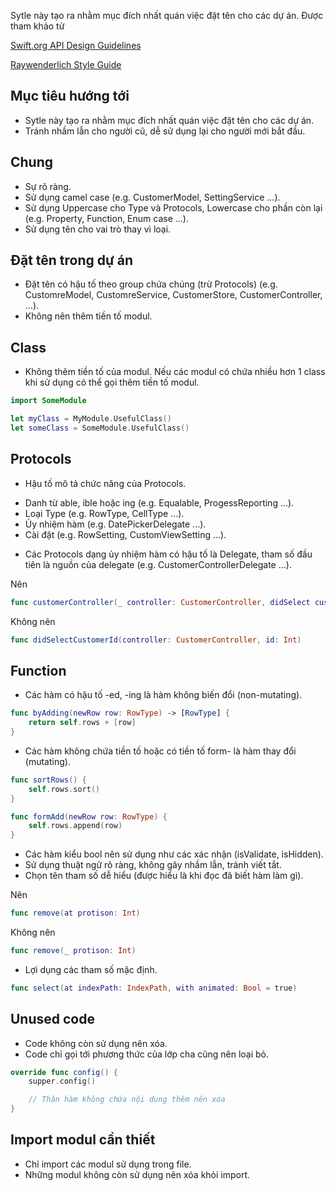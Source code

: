 Sytle này tạo ra nhằm mục đích nhất quán việc đặt tên cho các dự án. Được tham khảo từ 

[Swift.org API Design Guidelines](https://swift.org/documentation/api-design-guidelines)

[Raywenderlich Style Guide](https://github.com/raywenderlich/swift-style-guide)

## Mục tiêu hướng tới
- Sytle này tạo ra nhằm mục đích nhất quán việc đặt tên cho các dự án.
- Tránh nhầm lẫn cho người cũ, dễ sử dụng lại cho người mới bắt đầu.

## Chung
- Sự rõ ràng.
- Sử dụng camel case (e.g. CustomerModel, SettingService ...).
- Sử dụng Uppercase cho Type và Protocols, Lowercase cho phần còn lại (e.g. Property, Function, Enum case ...).
- Sử dụng tên cho vai trò thay vì loại.

## Đặt tên trong dự án
- Đặt tên có hậu tố theo group chứa chúng (trừ Protocols) (e.g. CustomreModel, CustomreService, CustomerStore, CustomerController, ...).
- Không nên thêm tiền tố modul. 

## Class
- Không thêm tiền tố của modul. Nếu các modul có chứa nhiều hơn 1 class khi sử dụng có thể gọi thêm tiền tố modul.

```swift
import SomeModule

let myClass = MyModule.UsefulClass()
let someClass = SomeModule.UsefulClass()
```

## Protocols
- Hậu tố mô tả chức năng của Protocols.
 + Danh từ able, ible hoặc ing (e.g. Equalable, ProgessReporting ...).
 + Loại Type (e.g. RowType, CellType ...).
 + Ủy nhiệm hàm (e.g. DatePickerDelegate ...).
 + Cài đặt (e.g. RowSetting, CustomViewSetting ...).

- Các Protocols dạng ủy nhiệm hàm có hậu tố là Delegate, tham số đầu tiên là nguồn của delegate (e.g. CustomerControllerDelegate ...).

Nên
```swift
func customerController(_ controller: CustomerController, didSelect customerId: Int)
```
Không nên

```swift
func didSelectCustomerId(controller: CustomerController, id: Int)
```

## Function
- Các hàm có hậu tố -ed, -ing là hàm không biến đổi (non-mutating).

```swift
func byAdding(newRow row: RowType) -> [RowType] {
    return self.rows + [row]
}
```
- Các hàm không chứa tiền tố hoặc có tiền tố form- là hàm thay đổi (mutating).
```swift
func sortRows() {
    self.rows.sort()
}

func formAdd(newRow row: RowType) {
    self.rows.append(row)
}
```

- Các hàm kiểu bool nên sử dụng như các xác nhận (isValidate, isHidden).
- Sử dụng thuật ngữ rõ ràng, không gây nhầm lẫn, tránh viết tắt.
- Chọn tên tham số dễ hiểu (được hiểu là khi đọc đã biết hàm làm gì).

Nên
```swift
func remove(at protison: Int)
```
Không nên
```swift
func remove(_ protison: Int)
```

- Lợi dụng các tham số mặc định.

```swift
func select(at indexPath: IndexPath, with animated: Bool = true)
```

## Unused code
- Code không còn sử dụng nên xóa.
- Code chỉ gọi tới phương thức của lớp cha cũng nên loại bỏ.

```swift
override func config() {
    supper.config()

    // Thân hàm không chứa nội dung thêm nên xóa
}
```

## Import modul cần thiết
- Chỉ import các modul sử dụng trong file.
- Những modul không còn sử dụng nên xóa khỏi import.
